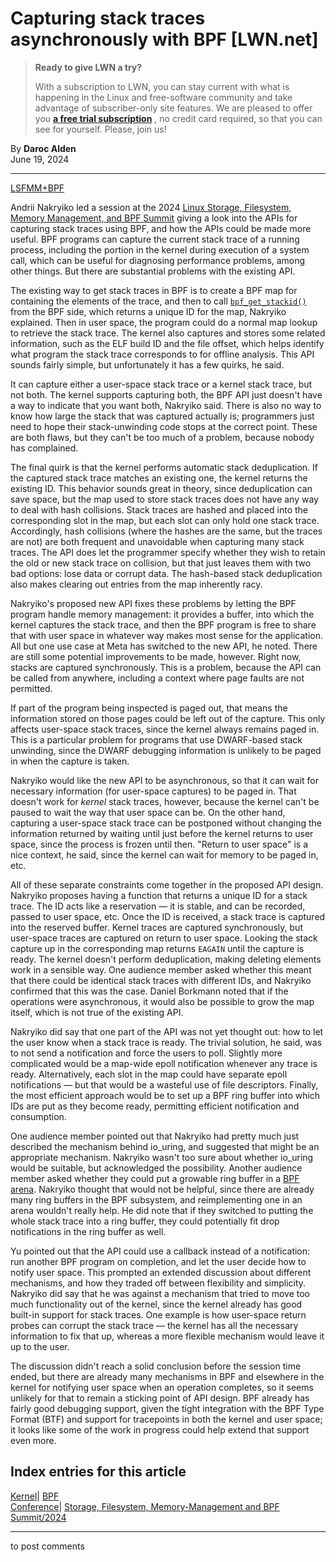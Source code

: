 # Capturing stack traces asynchronously with BPF [LWN.net]

> **Ready to give LWN a try?**
> 
> With a subscription to LWN, you can stay current with what is happening in the Linux and free-software community and take advantage of subscriber-only site features. We are pleased to offer you **[a free trial subscription](https://lwn.net/Promo/nst-trial/claim)** , no credit card required, so that you can see for yourself. Please, join us! 

By **Daroc Alden**  
June 19, 2024 

* * *

[LSFMM+BPF](/Articles/lsfmmbpf2024/)

Andrii Nakryiko led a session at the 2024 [Linux Storage, Filesystem, Memory Management, and BPF Summit](https://events.linuxfoundation.org/lsfmmbpf/) giving a look into the APIs for capturing stack traces using BPF, and how the APIs could be made more useful. BPF programs can capture the current stack trace of a running process, including the portion in the kernel during execution of a system call, which can be useful for diagnosing performance problems, among other things. But there are substantial problems with the existing API. 

The existing way to get stack traces in BPF is to create a BPF map for containing the elements of the trace, and then to call [ `bpf_get_stackid()`](https://www.man7.org/linux/man-pages/man7/bpf-helpers.7.html) from the BPF side, which returns a unique ID for the map, Nakryiko explained. Then in user space, the program could do a normal map lookup to retrieve the stack trace. The kernel also captures and stores some related information, such as the ELF build ID and the file offset, which helps identify what program the stack trace corresponds to for offline analysis. This API sounds fairly simple, but unfortunately it has a few quirks, he said. 

It can capture either a user-space stack trace or a kernel stack trace, but not both. The kernel supports capturing both, the BPF API just doesn't have a way to indicate that you want both, Nakryiko said. There is also no way to know how large the stack that was captured actually is; programmers just need to hope their stack-unwinding code stops at the correct point. These are both flaws, but they can't be too much of a problem, because nobody has complained. 

The final quirk is that the kernel performs automatic stack deduplication. If the captured stack trace matches an existing one, the kernel returns the existing ID. This behavior sounds great in theory, since deduplication can save space, but the map used to store stack traces does not have any way to deal with hash collisions. Stack traces are hashed and placed into the corresponding slot in the map, but each slot can only hold one stack trace. Accordingly, hash collisions (where the hashes are the same, but the traces are not) are both frequent and unavoidable when capturing many stack traces. The API does let the programmer specify whether they wish to retain the old or new stack trace on collision, but that just leaves them with two bad options: lose data or corrupt data. The hash-based stack deduplication also makes clearing out entries from the map inherently racy. 

Nakryiko's proposed new API fixes these problems by letting the BPF program handle memory management: it provides a buffer, into which the kernel captures the stack trace, and then the BPF program is free to share that with user space in whatever way makes most sense for the application. All but one use case at Meta has switched to the new API, he noted. There are still some potential improvements to be made, however. Right now, stacks are captured synchronously. This is a problem, because the API can be called from anywhere, including a context where page faults are not permitted. 

If part of the program being inspected is paged out, that means the information stored on those pages could be left out of the capture. This only affects user-space stack traces, since the kernel always remains paged in. This is a particular problem for programs that use DWARF-based stack unwinding, since the DWARF debugging information is unlikely to be paged in when the capture is taken. 

Nakryiko would like the new API to be asynchronous, so that it can wait for necessary information (for user-space captures) to be paged in. That doesn't work for _kernel_ stack traces, however, because the kernel can't be paused to wait the way that user space can be. On the other hand, capturing a user-space stack trace can be postponed without changing the information returned by waiting until just before the kernel returns to user space, since the process is frozen until then. "Return to user space" is a nice context, he said, since the kernel can wait for memory to be paged in, etc. 

All of these separate constraints come together in the proposed API design. Nakryiko proposes having a function that returns a unique ID for a stack trace. The ID acts like a reservation — it is stable, and can be recorded, passed to user space, etc. Once the ID is received, a stack trace is captured into the reserved buffer. Kernel traces are captured synchronously, but user-space traces are captured on return to user space. Looking the stack capture up in the corresponding map returns `EAGAIN` until the capture is ready. The kernel doesn't perform deduplication, making deleting elements work in a sensible way. One audience member asked whether this meant that there could be identical stack traces with different IDs, and Nakryiko confirmed that this was the case. Daniel Borkmann noted that if the operations were asynchronous, it would also be possible to grow the map itself, which is not true of the existing API. 

Nakryiko did say that one part of the API was not yet thought out: how to let the user know when a stack trace is ready. The trivial solution, he said, was to not send a notification and force the users to poll. Slightly more complicated would be a map-wide epoll notification whenever any trace is ready. Alternatively, each slot in the map could have separate epoll notifications — but that would be a wasteful use of file descriptors. Finally, the most efficient approach would be to set up a BPF ring buffer into which IDs are put as they become ready, permitting efficient notification and consumption. 

One audience member pointed out that Nakryiko had pretty much just described the mechanism behind io_uring, and suggested that might be an appropriate mechanism. Nakryiko wasn't too sure about whether io_uring would be suitable, but acknowledged the possibility. Another audience member asked whether they could put a growable ring buffer in a [BPF arena](/Articles/961941/). Nakryiko thought that would not be helpful, since there are already many ring buffers in the BPF subsystem, and reimplementing one in an arena wouldn't really help. He did note that if they switched to putting the whole stack trace into a ring buffer, they could potentially fit drop notifications in the ring buffer as well. 

Yu pointed out that the API could use a callback instead of a notification: run another BPF program on completion, and let the user decide how to notify user space. This prompted an extended discussion about different mechanisms, and how they traded off between flexibility and simplicity. Nakryiko did say that he was against a mechanism that tried to move too much functionality out of the kernel, since the kernel already has good built-in support for stack traces. One example is how user-space return probes can corrupt the stack trace — the kernel has all the necessary information to fix that up, whereas a more flexible mechanism would leave it up to the user. 

The discussion didn't reach a solid conclusion before the session time ended, but there are already many mechanisms in BPF and elsewhere in the kernel for notifying user space when an operation completes, so it seems unlikely for that to remain a sticking point of API design. BPF already has fairly good debugging support, given the tight integration with the BPF Type Format (BTF) and support for tracepoints in both the kernel and user space; it looks like some of the work in progress could help extend that support even more. 

  
Index entries for this article  
---  
[Kernel](/Kernel/Index)| [BPF](/Kernel/Index#BPF)  
[Conference](/Archives/ConferenceIndex/)| [Storage, Filesystem, Memory-Management and BPF Summit/2024](/Archives/ConferenceIndex/#Storage_Filesystem_Memory-Management_and_BPF_Summit-2024)  
  


* * *

to post comments 
